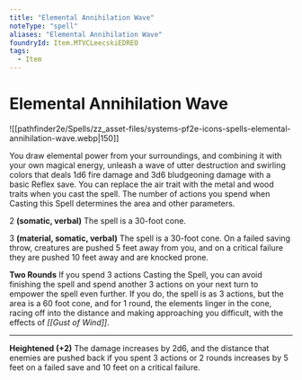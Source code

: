 ```yaml
---
title: "Elemental Annihilation Wave"
noteType: "spell"
aliases: "Elemental Annihilation Wave"
foundryId: Item.MTVCLeecskiEDREO
tags:
  - Item
---
```


# Elemental Annihilation Wave
![[pathfinder2e/Spells/zz_asset-files/systems-pf2e-icons-spells-elemental-annihilation-wave.webp|150]]

You draw elemental power from your surroundings, and combining it with your own magical energy, unleash a wave of utter destruction and swirling colors that deals 1d6 fire damage and 3d6 bludgeoning damage with a basic Reflex save. You can replace the air trait with the metal and wood traits when you cast the spell. The number of actions you spend when Casting this Spell determines the area and other parameters.

2 **(somatic, verbal)** The spell is a 30-foot cone.

3 **(material, somatic, verbal)** The spell is a 30-foot cone. On a failed saving throw, creatures are pushed 5 feet away from you, and on a critical failure they are pushed 10 feet away and are knocked prone.

**Two Rounds** If you spend 3 actions Casting the Spell, you can avoid finishing the spell and spend another 3 actions on your next turn to empower the spell even further. If you do, the spell is as 3 actions, but the area is a 60 foot cone, and for 1 round, the elements linger in the cone, racing off into the distance and making approaching you difficult, with the effects of _[[Gust of Wind]]_.

* * *

**Heightened (+2)** The damage increases by 2d6, and the distance that enemies are pushed back if you spent 3 actions or 2 rounds increases by 5 feet on a failed save and 10 feet on a critical failure.
